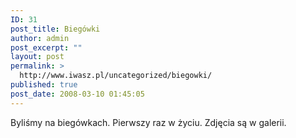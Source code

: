 ```yaml
---
ID: 31
post_title: Biegówki
author: admin
post_excerpt: ""
layout: post
permalink: >
  http://www.iwasz.pl/uncategorized/biegowki/
published: true
post_date: 2008-03-10 01:45:05
---
```

Byliśmy na biegówkach. Pierwszy raz w życiu. Zdjęcia są w galerii.